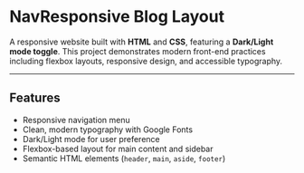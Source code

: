 # NavResponsive Blog Layout

A responsive website built with **HTML** and **CSS**, featuring a **Dark/Light mode toggle**. This project demonstrates modern front-end practices including flexbox layouts, responsive design, and accessible typography.

---

## Features
- Responsive navigation menu  
- Clean, modern typography with Google Fonts  
- Dark/Light mode for user preference  
- Flexbox-based layout for main content and sidebar  
- Semantic HTML elements (`header`, `main`, `aside`, `footer`) 
